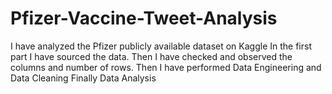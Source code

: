 # Pfizer-Vaccine-Tweet-Analysis

I have analyzed the Pfizer publicly available dataset on Kaggle
In the first part I have sourced the data.
Then I have checked and observed the columns and number of rows.
Then I have performed Data Engineering and Data Cleaning
Finally Data Analysis
